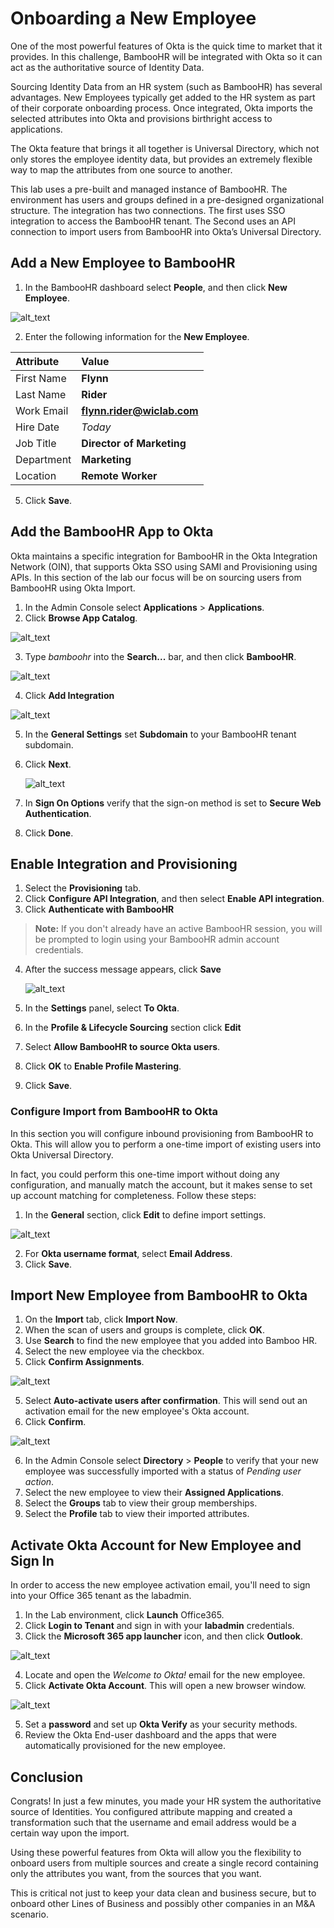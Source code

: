 # Onboarding a New Employee

One of the most powerful features of Okta is the quick time to market that it provides. In this challenge, BambooHR will be integrated with Okta so it can act as the authoritative source of Identity Data.

Sourcing Identity Data from an HR system (such as BambooHR) has several advantages. New Employees typically get added to the HR system as part of their corporate onboarding process. Once integrated, Okta imports the selected attributes into Okta and provisions birthright access to applications.

The Okta feature that brings it all together is Universal Directory, which not only stores the employee identity data, but provides an extremely flexible way to map the attributes from one source to another.

This lab uses a pre-built and managed instance of BambooHR. The environment has users and groups defined in a pre-designed organizational structure. The integration has two connections. The first uses SSO integration to access the BambooHR tenant. The Second uses an API connection to import users from BambooHR into Okta’s Universal Directory.

## Add a New Employee to BambooHR

1. In the BambooHR dashboard select **People**, and then click **New Employee**.

![alt_text](https://raw.githubusercontent.com/keithledgerwood/WICLab-guide/main/images/003/bamboohr-user-1.png "image_tooltip")

2. Enter the following information for the **New Employee**.

|Attribute|Value|
|:-----|:-----|
|First Name |**Flynn**|
|Last Name |**Rider**|
|Work Email |**<flynn.rider@wiclab.com>**|
|Hire Date |*Today*|
|Job Title | **Director of Marketing**|
|Department | **Marketing**|
|Location | **Remote Worker**|

5. Click **Save**.

## Add the BambooHR App to Okta

Okta maintains a specific integration for BambooHR in the Okta Integration Network (OIN), that supports Okta SSO using SAMl and Provisioning using APIs.  In this section of the lab our focus will be on sourcing users from BambooHR using Okta Import.

1. In the Admin Console select **Applications** > **Applications**.
2. Click **Browse App Catalog**.

![alt_text](https://raw.githubusercontent.com/MarcoBlaesing/LabGuide/main/images/009/image01.png "image_tooltip")

3. Type *bamboohr* into the **Search...** bar, and then click **BambooHR**.

![alt_text](https://raw.githubusercontent.com/keithledgerwood/WICLab-guide/main/images/003/image001.png "image_tooltip")

4. Click **Add Integration**

![alt_text](https://raw.githubusercontent.com/keithledgerwood/WICLab-guide/main/images/003/image002.png "image_tooltip")

5. In the **General Settings** set **Subdomain** to your BambooHR tenant subdomain.
6. Click **Next**.

   ![alt_text](https://raw.githubusercontent.com/keithledgerwood/WICLab-guide/main/images/003/image003z.png "image_tooltip")

7. In **Sign On Options** verify that the sign-on method is set to **Secure Web Authentication**.
8. Click **Done**.

## Enable Integration and Provisioning

1. Select the **Provisioning** tab.
1. Click **Configure API Integration**, and then select **Enable API integration**.
3. Click **Authenticate with BambooHR**

> **Note:** If you don't already have an active BambooHR session, you will be prompted to login using your BambooHR admin account credentials.

4. After the success message appears, click **Save**

   ![alt_text](https://raw.githubusercontent.com/keithledgerwood/WICLab-guide/main/images/003/image004.png "image_tooltip")

5. In the **Settings** panel, select **To Okta**.
6. In the **Profile & Lifecycle Sourcing** section click **Edit**
7. Select **Allow BambooHR to source Okta users**.
8. Click **OK** to **Enable Profile Mastering**.
9. Click **Save**.

### Configure Import from BambooHR to Okta

In this section you will configure inbound provisioning from BambooHR to Okta.  This will allow you to perform a one-time import of existing users into Okta Universal Directory.

In fact, you could perform this one-time import without doing any configuration, and manually match the account, but it makes sense to set up account matching for completeness.  Follow these steps:

1. In the **General** section, click **Edit** to define import settings.

![alt_text](https://raw.githubusercontent.com/keithledgerwood/WICLab-guide/main/images/003/con-imp-1.png "image_tooltip")

2. For **Okta username format**, select **Email Address**.
3. Click **Save**.

## Import New Employee from BambooHR to Okta

1. On the **Import** tab, click **Import Now**.
1. When the scan of users and groups is complete, click **OK**.
2. Use **Search** to find the new employee that you added into Bamboo HR.
3. Select the new employee via the checkbox.
4. Click **Confirm Assignments**.

![alt_text](https://raw.githubusercontent.com/keithledgerwood/WICLab-guide/main/images/003/image005.png "image_tooltip")

5. Select **Auto-activate users after confirmation**. This will send out an activation email for the new employee's Okta account.
6. Click **Confirm**.

![alt_text](https://raw.githubusercontent.com/keithledgerwood/WICLab-guide/main/images/003/image006.png "image_tooltip")

6. In the Admin Console select  **Directory** > **People** to verify that your new employee was successfully imported with a status of *Pending user action*.
7. Select the new employee to view their **Assigned Applications**.
8. Select the **Groups** tab to view their group memberships.
9. Select the **Profile** tab to view their imported attributes.

## Activate Okta Account for New Employee and Sign In

In order to access the new employee activation email, you'll need to sign into your Office 365 tenant as the labadmin.

1. In the Lab environment, click **Launch** Office365.
2. Click **Login to Tenant** and sign in with your **labadmin** credentials.
3. Click the **Microsoft 365 app launcher** icon, and then click **Outlook**.

![alt_text](https://raw.githubusercontent.com/keithledgerwood/WICLab-guide/main/images/003/outlook-access.png "image_tooltip")

4. Locate and open the *Welcome to Okta!* email for the new employee.
5. Click **Activate Okta Account**. This will open a new browser window.

![alt_text](https://raw.githubusercontent.com/keithledgerwood/WICLab-guide/main/images/003/activate-okta-account.png "image_tooltip")

5. Set a **password** and set up **Okta Verify** as your security methods.
6. Review the Okta End-user dashboard and the apps that were automatically provisioned for the new employee.

## Conclusion

Congrats! In just a few minutes, you made your HR system the authoritative source of Identities. You configured attribute mapping and created a transformation such that the username and email address would be a certain way upon the import.

Using these powerful features from Okta will allow you the flexibility to onboard users from multiple sources and create a single record containing only the attributes you want, from the sources that you want.

This is critical not just to keep your data clean and business secure, but to onboard other Lines of Business and possibly other companies in an M&A scenario.
